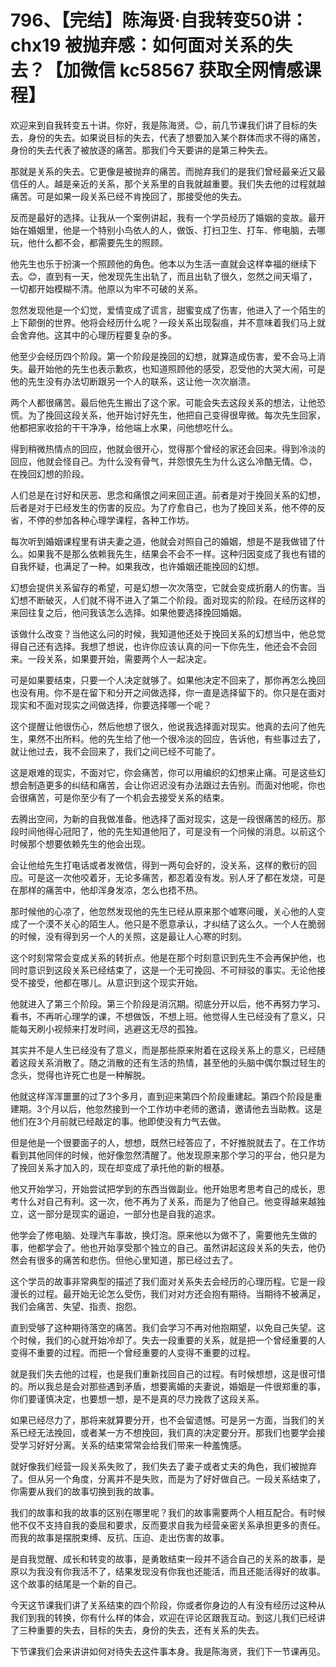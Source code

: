 # 796、【完结】陈海贤·自我转变50讲：chx19 被抛弃感：如何面对关系的失去？【加微信 kc58567 获取全网情感课程】

欢迎来到自我转变五十讲。你好，我是陈海贤。😊，前几节课我们讲了目标的失去，身份的失去。如果说目标的失去，代表了想要加入某个群体而求不得的痛苦，身份的失去代表了被放逐的痛苦。那我们今天要讲的是第三种失去。

那就是关系的失去。它更像是被抛弃的痛苦。而抛弃我们的是我们曾经最亲近又最信任的人。越是亲近的关系，那个关系里的自我就越重要。我们失去他的过程就越痛苦。可是如果一段关系已经不肯挽回了，那接受他的失去。

反而是最好的选择。让我从一个案例讲起，我有一个学员经历了婚姻的变故。最开始在婚姻里，他是一个特别小鸟依人的人，做饭、打扫卫生、打车、修电脑，去哪玩，他什么都不会，都需要先生的照顾。

他先生也乐于扮演一个照顾他的角色。他本以为生活一直就会这样幸福的继续下去。😊，直到有一天，他发现先生出轨了，而且出轨了很久，忽然之间天塌了，一切都开始模糊不清。他原以为牢不可破的关系。

忽然发现他是一个幻觉，爱情变成了谎言，甜蜜变成了伤害，他进入了一个陌生的上下颠倒的世界。他将会经历什么呢？一段关系出现裂痕，并不意味着我们马上就会舍弃他。这其中的心理历程要复杂的多。

他至少会经历四个阶段。第一个阶段是挽回的幻想，就算造成伤害，爱不会马上消失。最开始他的先生也表示歉疚，也知道照顾他的感受，忍受他的大哭大闹，可是他的先生没有办法切断跟另一个人的联系，这让他一次次崩溃。

两个人都很痛苦。最后他先生搬出了这个家。可能会失去这段关系的想法，让他恐慌。为了挽回这段关系，他开始讨好先生，他把自己变得很卑微。每次先生回家，他都把家收拾的干干净净，给他端上水果，问他想吃什么。

得到稍微热情点的回应，他就会很开心，觉得那个曾经的家还会回来。得到冷淡的回应，他就会怪自己。为什么没有骨气，并怨恨先生为什么这么冷酷无情。😊，在挽回幻想的阶段。

人们总是在讨好和厌恶、思念和痛恨之间来回正道。前者是对于挽回关系的幻想，后者是对于已经发生的伤害的反应。为了疗愈自己，也为了挽回关系，他不停的反省，不停的参加各种心理学课程，各种工作坊。

每次听到婚姻课程里有讲夫妻之道，他就会对照自己的婚姻，想是不是我做错了什么。如果我不是那么依赖我先生，结果会不会不一样。这种归因变成了我也有错的自我怀疑，也满足了一种。如果我改，也许婚姻还能挽回的幻想。

幻想会提供关系留存的希望，可是幻想一次次落空，它就会变成折磨人的伤害。当幻想不断破灭，人们就不得不进入了第二个阶段。面对现实的阶段。在经历这样的来回往复之后，他问我该怎么选择。如果他要选择挽回婚姻。

该做什么改变？当他这么问的时候，我知道他还处于挽回关系的幻想当中，他总觉得自己还有选择。我想了想说，也许你应该认真的问一下你先生，他还会不会回来。一段关系，如果要开始，需要两个人一起决定。

可是如果要结束，只要一个人决定就够了。如果他决定不回来了，那你再怎么挽回也没有用。你不是在留下和分开之间做选择，你一直是选择留下的。你只是在面对现实和不面对现实之间做选择，你要选择哪一个呢？

这个提醒让他很伤心，然后他想了很久，他说我选择面对现实。他真的去问了他先生，果然不出所料。他的先生给了他一个很冷淡的回应，告诉他，有些事过去了，就让他过去，我不会回来了，我们之间已经不可能了。

这是艰难的现实，不面对它，你会痛苦，你可以用编织的幻想来止痛。可是这些幻想会制造更多的纠结和痛苦，会让你迟迟没有办法跟过去告别。而面对他呢，你也会很痛苦，可是你至少有了一个机会去接受关系的结束。

去腾出空间，为新的自我做准备。他选择了面对现实，这是一段很痛苦的经历。那段时间他得心冠阳了，他的先生知道他阳了，可是没有一个问候的消息。以前这个时候那个想要依赖先生的他会出现。

会让他给先生打电话或者发微信，得到一两句会好的，没关系，这样的敷衍的回应。可是这一次他咬着牙，无论多痛苦，都忍着没有发。别人牙了都在发烧，可是在那样的痛苦中，他却浑身发凉，怎么也捂不热。

那时候他的心凉了，他忽然发现他的先生已经从原来那个嘘寒问暖，关心他的人变成了一个漠不关心的陌生人。他只是不愿意承认，才纠结了这么久。一个人在脆弱的时候，没有得到另一个人的关照，这是最让人心寒的时刻。

这个时刻常常会变成关系的转折点。他是在那个时刻意识到先生不会再保护他，也同时意识到这段关系已经结束了，这是一个无可挽回、不可辩驳的事实。无论他接受不接受，他都在哪儿。从意识到这个现实开始。

他就进入了第三个阶段。第三个阶段是消沉期。彻底分开以后，他不再努力学习、看书，不再听心理学的课，不想做饭，不想上班。他觉得人生已经没有了意义，只能每天刷小视频来打发时间，逃避这无尽的孤独。

其实并不是人生已经没有了意义，而是那些原来附着在这段关系上的意义，已经随着这段关系消散了。随之消散的还有生活的热情，甚至他的头脑中偶尔飘过轻生的念头，觉得也许死亡也是一种解脱。

他就这样浑浑噩噩的过了3个多月，直到迎来第四个阶段重建起。第四个阶段是重建期。3个月以后，他忽然接到一个工作坊中老师的邀请，邀请他去当助教。这是他们在3个月前就已经敲定的事。他即使没有力气去做。

但是他是一个很要面子的人，想想，既然已经答应了，不好推脱就去了。在工作坊看到其他同伴的时候，他好像忽然清醒了。他发现原来那个学习的平台，他只是为了挽回关系才加入的，现在却变成了承托他的新的根基。

他又开始学习，开始尝试把学到的东西当做副业。他开始思考思考自己的成长，思考什么对自己有利。这一次，他不再为了关系，而是为了他自己。他变得越来越独立，这一部分是现实的逼迫，一部分也是自我的追求。

他学会了修电脑、处理汽车事故，换灯泡。原来他以为做不了，需要他先生做的事，他都学会了。他也开始享受那个独立的自己。虽然讲起这段关系的失去，他仍然会有很多的痛苦和悲伤。但他心里知道，那已经过去了。

这个学员的故事非常典型的描述了我们面对关系失去会经历的心理历程。它是一段漫长的过程。最开始无论怎么受伤，我们对对方还会抱有期待。当期待不被满足，我们会痛苦、失望、指责、抱怨。

直到受够了这种期待落空的痛苦。我们会学习不再对他抱期望，以免自己失望。这个时候，我们的心就开始冷却了。失去一段重要的关系，就是把一个曾经重要的人变得不重要的过程。而把一个曾经重要的人变得不重要的过程。

就是我们失去他的过程，也是我们重新找回自己的过程。有时候想想，这是很可惜的。所以我总是会对那些遇到矛盾，想要离婚的夫妻说，婚姻是一件很郑重的事，你们要谨慎决定，也要想一想，是不是真的尽力挽救了这段关系。

如果已经尽力了，那将来就算要分开，也不会留遗憾。可是另一方面，当我们的关系已经无法挽回，或者某一方不想挽回，我们真的决定要分开。那我们也要学会接受学习好好分离。关系的结束常常会给我们带来一种羞愧感。

就好像我们经营一段关系失败了，我们失去了妻子或者丈夫的角色，我们被抛弃了。但从另一个角度，分离并不是失败，而是为了好好做自己。一段关系结束了，你需要从我们的故事切换到我的故事。

我们的故事和我的故事的区别在哪里呢？我们的故事需要两个人相互配合。有时候他不仅不支持自我的委屈和要求，反而要求自我为经营亲密关系承担更多的责任。而我的故事是摆脱束缚、反抗、压迫、走出伤害的故事。

是自我觉醒、成长和转变的故事，是勇敢结束一段并不适合自己的关系的故事，是原以为我没有你我活不了，结果发现没有你我也还能活，而且还能活得好的故事。这个故事的结尾是一个新的自己。

今天这节课我们讲了关系结束的四个阶段，你或者你身边的人有没有经历过这种从我们到我的转换，你有什么样的体会，欢迎在评论区跟我互动。到这儿我们已经讲了三种重要的失去，目标的失去，身份的失去，还有关系的失去。

下节课我们会来讲讲如何对待失去这件事本身。我是陈海贤，我们下一节课再见。